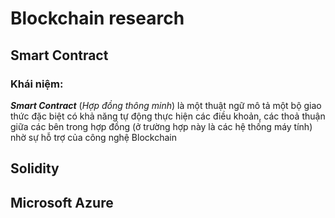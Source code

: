 # Blockchain research
## Smart Contract
### Khái niệm:
***Smart Contract*** (*Hợp đồng thông minh*) là một thuật ngữ mô tả một bộ giao thức đặc biệt có khả năng tự động thực hiện các điều khoản, các thoả thuận giữa các bên trong hợp đồng (ở trường hợp này là các hệ thống máy tính) nhờ sự hỗ trợ của công nghệ Blockchain
## Solidity


## Microsoft Azure


